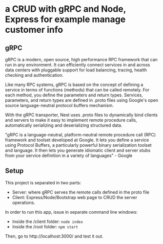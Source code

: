 # a CRUD with gRPC and Node, Express for example manage customer info

## gRPC
gRPC is a modern, open source, high performance RPC framework that can run in any environment. It can efficiently connect services in and across data centers with pluggable support for load balancing, tracing, health checking and authentication.

Like many RPC systems, gRPC is based on the concept of defining a service in terms of functions (methods) that can be called remotely. For each method, you define the parameters and return types. Services, parameters, and return types are defined in .proto files using Google's open source language-neutral protocol buffers mechanism.

With the gRPC transporter, Nest uses .proto files to dynamically bind clients and servers to make it easy to implement remote procedure calls, automatically serializing and deserializing structured data.

"gRPC is a language-neutral, platform-neutral remote procedure call (RPC) framework and toolset developed at Google. It lets you define a service using Protocol Buffers, a particularly powerful binary serialization toolset and language. It then lets you generate idiomatic client and server stubs from your service definition in a variety of languages" - Google

## Setup

This project is separated in two parts:
- Server: where gRPC serves the remote calls defined in the proto file
- Client: Express/Node/Bootstrap web page to CRUD the server operations.

In order to run this app, issue in separate command line windows:
- Inside the /client folder: `node index`
- Inside the /root folder: `npm start`

Then, go to http://localhost:3000/ and test it out.
